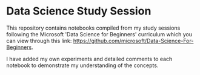 # Data Science Study Session
This repository contains notebooks compiled from my study sessions following the Microsoft 'Data Science for Beginners' curriculum which you can view through this link: https://github.com/microsoft/Data-Science-For-Beginners.

I have added my own experiments and detailed comments to each notebook to demonstrate my understanding of the concepts.
